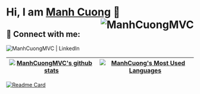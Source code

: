 
# Hi, I am [Manh Cuong](https://github.com/ManhCuongMVC) 👋 <img align="right" src="https://komarev.com/ghpvc/?username=ManhCuongMVC&color=lightgrey&style=plastic" alt="ManhCuongMVC" />

## 🤝 Connect with me:
[<img align="left" alt="ManhCuongMVC | LinkedIn" src="https://img.shields.io/badge/LinkedIn-0077B5?style=for-the-badge&logo=linkedin&logoColor=white" />](https://www.linkedin.com/in/manh-cuong-mvc/)
<br />

| <a href="https://github.com/ManhCuongMVC"><img align="center" src="https://github-readme-stats.vercel.app/api?username=ManhCuongMVC&show_icons=true&include_all_commits=true&theme=buefy&rank_icon=github" alt="ManhCuongMVC's github stats" /></a> | <a href="https://github-readme-stats.vercel.app/api/top-langs/?username=ManhCuongMVC&layout=donut&theme=buefy"><img align="center" src="https://github-readme-stats.vercel.app/api/top-langs/?username=ManhCuongMVC&layout=donut&theme=buefy" alt="ManhCuong's Most Used Languages"/></a> |
| ------------- | ------------- |
 
[![Readme Card](https://github-readme-stats.vercel.app/api/pin/?username=ManhCuongMVC&repo=ApolloServer-Prisma-Supabase&theme=buefy)](https://github.com/ManhCuongMVC/ApolloServer-Prisma-Supabase)
